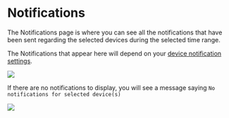 # Notifications

The Notifications page is where you can see all the notifications that have been sent regarding the selected devices during the selected time range.

The Notifications that appear here will depend on your [device notification settings](/apps/cloud/device-settings/notifications.html).

![](https://upload.r2.lb.chasm.cloud/2025/10/imgur/gIL5Ll6.png)

If there are no notifications to display, you will see a message saying `No notifications for selected device(s)`

![](https://upload.r2.lb.chasm.cloud/2025/10/imgur/LFC3tc7.png)
